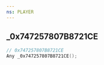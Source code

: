 ```yaml
---
ns: PLAYER
---
```

## _0x747257807B8721CE

```c
// 0x747257807B8721CE
Any _0x747257807B8721CE();
```

